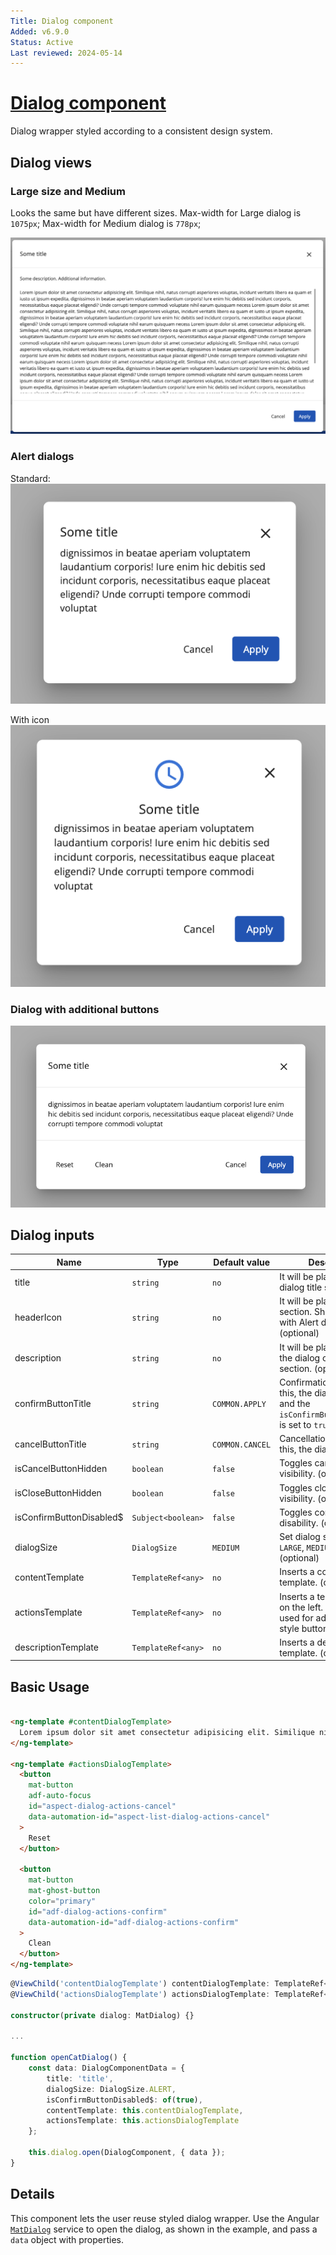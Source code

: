 ```yaml
---
Title: Dialog component
Added: v6.9.0
Status: Active
Last reviewed: 2024-05-14
---
```


# [Dialog component](../../../lib/content-services/src/lib/dialogs/dialog/ "Defined in dialog.component.ts")

Dialog wrapper styled according to a consistent design system.

## Dialog views

### Large size and Medium

Looks the same but have different sizes.
Max-width for Large dialog is `1075px`;
Max-width for Medium dialog is `778px`;

![Large and Medium dialog component](../../docassets/images/adf-dialog.png)

### Alert dialogs

Standard:
![Standard alert dialog component](../../docassets/images/adf-dialog-alert-standart.png)

With icon
![Alert dialog component with icon](../../docassets/images/adf-dialog-alert-with-icon.png)

### Dialog with additional buttons

![Dialog with additional buttons](../../docassets/images/adf-dialog-with-additional-buttons.png)

## Dialog inputs

| Name | Type | Default value | Description |
| ---- | ---- | ------------- | ----------- |
| title | `string` | `no` | It will be placed in the dialog title section. |
| headerIcon | `string` | `no` | It will be placed in header section. Should be used with Alert dialogs. (optional) |
| description | `string` | `no` | It will be placed first in the dialog content section. (optional) |
| confirmButtonTitle | `string` | `COMMON.APPLY` | Confirmation action. After this, the dialog is closed and the `isConfirmButtonDisabled$` is set to `true`. (optional) |
| cancelButtonTitle | `string` | `COMMON.CANCEL` | Cancellation action. After this, the dialog is closed |
| isCancelButtonHidden | `boolean` | `false` | Toggles cancel button visibility. (optional) |
| isCloseButtonHidden | `boolean` | `false` | Toggles close button visibility. (optional) |
| isConfirmButtonDisabled$ | `Subject<boolean>` | `false` | Toggles confirm button disability. (optional) |
| dialogSize | `DialogSize` | `MEDIUM` | Set dialog size. Can be `LARGE`, `MEDIUM`, `ALERT`. (optional) |
| contentTemplate | `TemplateRef<any>` | `no` | Inserts a content template. (optional) |
| actionsTemplate | `TemplateRef<any>` | `no` | Inserts a template styled on the left. Should be used for additional `ghost` style buttons. (optional) |
| descriptionTemplate | `TemplateRef<any>` | `no` | Inserts a description template. (optional) |

## Basic Usage 

```html

<ng-template #contentDialogTemplate>
  Lorem ipsum dolor sit amet consectetur adipisicing elit. Similique nihil, natus corrupti asperiores voluptas, incidunt veritatis.
</ng-template>

<ng-template #actionsDialogTemplate>
  <button
    mat-button
    adf-auto-focus
    id="aspect-dialog-actions-cancel"
    data-automation-id="aspect-list-dialog-actions-cancel"
  >
    Reset
  </button>

  <button
    mat-button
    mat-ghost-button
    color="primary"
    id="adf-dialog-actions-confirm"
    data-automation-id="adf-dialog-actions-confirm"
  >
    Clean
  </button>
</ng-template>
```

```ts
@ViewChild('contentDialogTemplate') contentDialogTemplate: TemplateRef<any>;
@ViewChild('actionsDialogTemplate') actionsDialogTemplate: TemplateRef<any>;

constructor(private dialog: MatDialog) {}

...

function openCatDialog() {
    const data: DialogComponentData = {
        title: 'title',
        dialogSize: DialogSize.ALERT,
        isConfirmButtonDisabled$: of(true),
        contentTemplate: this.contentDialogTemplate,
        actionsTemplate: this.actionsDialogTemplate
    };

    this.dialog.open(DialogComponent, { data });
}
```

## Details

This component lets the user reuse styled dialog wrapper. Use the
Angular [`MatDialog`](https://material.angular.io/components/dialog/overview)
service to open the dialog, as shown in the example, and pass a `data` object
with properties.

